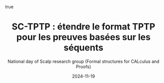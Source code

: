---
title: "SC-TPTP : étendre le format TPTP pour les preuves basées sur les séquents"
subtitle:  National day of Scalp research group (Formal structures for CALculus and Proofs)
author:
date: 2024-11-19
categories: [talks]
math: true
mermaid: true
attachment: tptptp2024.pdf
---